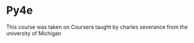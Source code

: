 # Py4e

This course was taken on Coursera taught by charles severance from the university of Michigan
